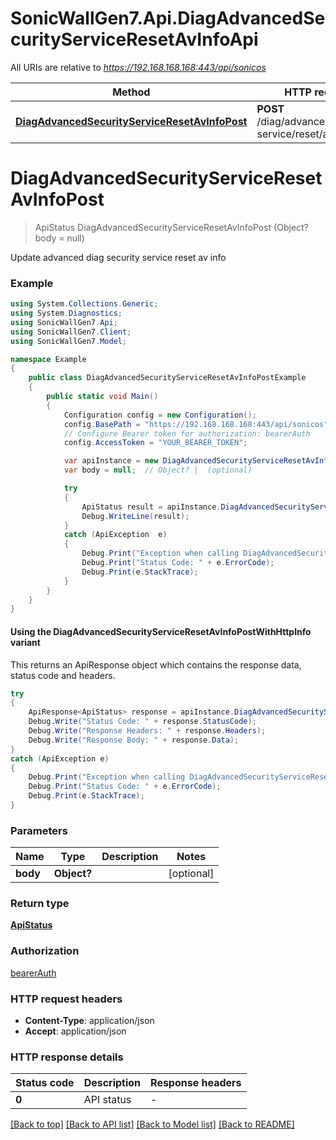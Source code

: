 # SonicWallGen7.Api.DiagAdvancedSecurityServiceResetAvInfoApi

All URIs are relative to *https://192.168.168.168:443/api/sonicos*

| Method | HTTP request | Description |
|--------|--------------|-------------|
| [**DiagAdvancedSecurityServiceResetAvInfoPost**](DiagAdvancedSecurityServiceResetAvInfoApi.md#diagadvancedsecurityserviceresetavinfopost) | **POST** /diag/advanced/security-service/reset/av-info |  |

<a id="diagadvancedsecurityserviceresetavinfopost"></a>
# **DiagAdvancedSecurityServiceResetAvInfoPost**
> ApiStatus DiagAdvancedSecurityServiceResetAvInfoPost (Object? body = null)



Update advanced diag security service reset av info

### Example
```csharp
using System.Collections.Generic;
using System.Diagnostics;
using SonicWallGen7.Api;
using SonicWallGen7.Client;
using SonicWallGen7.Model;

namespace Example
{
    public class DiagAdvancedSecurityServiceResetAvInfoPostExample
    {
        public static void Main()
        {
            Configuration config = new Configuration();
            config.BasePath = "https://192.168.168.168:443/api/sonicos";
            // Configure Bearer token for authorization: bearerAuth
            config.AccessToken = "YOUR_BEARER_TOKEN";

            var apiInstance = new DiagAdvancedSecurityServiceResetAvInfoApi(config);
            var body = null;  // Object? |  (optional) 

            try
            {
                ApiStatus result = apiInstance.DiagAdvancedSecurityServiceResetAvInfoPost(body);
                Debug.WriteLine(result);
            }
            catch (ApiException  e)
            {
                Debug.Print("Exception when calling DiagAdvancedSecurityServiceResetAvInfoApi.DiagAdvancedSecurityServiceResetAvInfoPost: " + e.Message);
                Debug.Print("Status Code: " + e.ErrorCode);
                Debug.Print(e.StackTrace);
            }
        }
    }
}
```

#### Using the DiagAdvancedSecurityServiceResetAvInfoPostWithHttpInfo variant
This returns an ApiResponse object which contains the response data, status code and headers.

```csharp
try
{
    ApiResponse<ApiStatus> response = apiInstance.DiagAdvancedSecurityServiceResetAvInfoPostWithHttpInfo(body);
    Debug.Write("Status Code: " + response.StatusCode);
    Debug.Write("Response Headers: " + response.Headers);
    Debug.Write("Response Body: " + response.Data);
}
catch (ApiException e)
{
    Debug.Print("Exception when calling DiagAdvancedSecurityServiceResetAvInfoApi.DiagAdvancedSecurityServiceResetAvInfoPostWithHttpInfo: " + e.Message);
    Debug.Print("Status Code: " + e.ErrorCode);
    Debug.Print(e.StackTrace);
}
```

### Parameters

| Name | Type | Description | Notes |
|------|------|-------------|-------|
| **body** | **Object?** |  | [optional]  |

### Return type

[**ApiStatus**](ApiStatus.md)

### Authorization

[bearerAuth](../README.md#bearerAuth)

### HTTP request headers

 - **Content-Type**: application/json
 - **Accept**: application/json


### HTTP response details
| Status code | Description | Response headers |
|-------------|-------------|------------------|
| **0** | API status |  -  |

[[Back to top]](#) [[Back to API list]](../README.md#documentation-for-api-endpoints) [[Back to Model list]](../README.md#documentation-for-models) [[Back to README]](../README.md)

